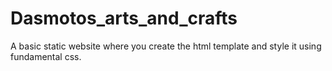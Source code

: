 # Dasmotos_arts_and_crafts
A basic static website where you create the html template and style it using fundamental css.
